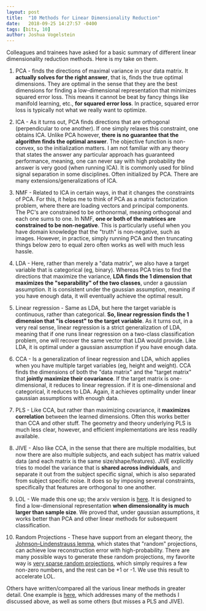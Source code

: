 ```yaml
---
layout: post
title:  "10 Methods for Linear Dimensionality Reduction"
date:   2018-09-25 14:27:57 -0400
tags: [bits, 10]
author: Joshua Vogelstein
---
```


Colleagues and trainees have asked for a basic summary of different linear dimensionality reduction methods.  Here is my take on them.

1. PCA - finds the directions of maximal variance in your data matrix.  It **actually solves for the right answer**, that is, finds the true optimal dimensions. They are optimal in the sense that they are the best dimensions for finding a low-dimensional representation that minimizes squared error loss.  This means it cannot be beat by fancy things like manifold learning, etc., **for squared error loss**.  In practice, squared error loss is typically not what we really want to optimize.

2. ICA - As it turns out, PCA finds directions that are orthogonal (perpendicular to one another).  If one simply relaxes this constraint, one obtains ICA.  Unlike PCA however, **there is no guarantee that the algorithm finds the optimal answer**.  The objective function is non-convex, so the initialization matters.  I am not familiar with any theory that states the answer any particular approach has guaranteed performance, meaning, one can never say with high probability the answer is very good (when running ICA).  It is commonly used for blind signal separation in some disciplines.  Often initialized by PCA. There are many extensions/generalizations of ICA.

3. NMF - Related to ICA in certain ways, in that it changes the constraints of PCA. For this, it helps me to think of PCA as a matrix factorization problem, where there are loading vectors and principal components.  The PC's are constrained to be orthonormal, meaning orthogonal and each one sums to one.  In NMF, **one or both of the matrices are constrained to be non-negative**.  This is particularly useful when you have domain knowledge that the "truth" is non-negative, such as images.  However, in practice, simply running PCA and then truncating things below zero to equal zero often works as well with much less hassle.

4. LDA - Here, rather than merely a "data matrix", we also have a target variable that is categorical (eg, binary).  Whereas PCA tries to find the directions that maximize the variance, **LDA finds the 1 dimension that maximizes the "separability" of the two classes**, under a gaussian assumption.  It is consistent under the gaussian assumption, meaning if you have enough data, it will eventually achieve the optimal result.

5. Linear regression - Same as LDA, but here the target variable is continuous, rather than categorical. **So, linear regression finds the 1 dimension that "is closest" to the target variable**. As it turns out, in a very real sense, linear regression is a strict generalization of LDA, meaning that if one runs linear regression on a two-class classification problem, one will recover the same vector that LDA would provide.  Like LDA, it is optimal under a gaussian assumption if you have enough data.

6. CCA - Is a generalization of linear regression and LDA, which applies when you have multiple target variables (eg, height and weight).  CCA finds the dimensions of both the "data matrix" and the "target matrix" that **jointly maximize their covariance**.  If the target matrix is one-dimensional, it reduces to linear regression. if it is one-dimensional and categorical, it reduces to LDA.  Again, it achieves optimality under linear gaussian assumptions with enough data.

7. PLS - Like CCA, but rather than maximizing covariance, it **maximizes correlation** between the learned dimensions.  Often this works better than CCA and other stuff.  The geometry and theory underlying PLS is much less clear, however, and efficient implementations are less readily available.

8. JIVE - Also like CCA, in the sense that there are multiple modalities, but now there are also multiple subjects, and each subject has matrix valued data (and each matrix is the same size/shape/features).  JIVE explicitly tries to model the variance that is **shared across individuals**, and separate it out from the subject specific signal, which is also separated from subject specific noise. It does so by imposing several constraints, specifically that features are orthogonal to one another.

9. LOL - We made this one up; the arxiv version is [here](https://arxiv.org/abs/1709.01233).  It is designed to find a low-dimensional representation  **when dimensionality is much larger than sample size**.  We proved that, under gaussian assumptions, it works better than PCA and other linear methods for subsequent classification.

10. Random Projections - These have support from an elegant theory, the [Johnson–Lindenstrauss lemma](https://en.wikipedia.org/wiki/Johnson%E2%80%93Lindenstrauss_lemma), which states that "random" projections, can achieve low reconstruction error with high-probability.  There are many possible ways to generate these random projections, my favorite way is [very sparse random projections](https://dl.acm.org/citation.cfm?id=1150436), which simply requires a few non-zero numbers, and the rest can be +1 or -1.  We use this result to accelerate LOL.

Others have written/compared all the various linear methods in greater detail. One example is [here](https://stat.columbia.edu/~cunningham/pdf/CunninghamJMLR2015.pdf), which addresses many of the methods I discussed above, as well as some others (but misses a PLS and JIVE).
